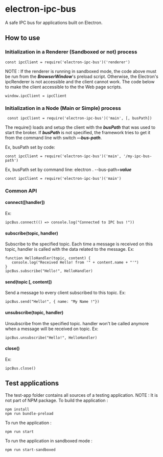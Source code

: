 # electron-ipc-bus
A safe IPC bus for applications built on Electron.

## How to use
### Initialization in a Renderer (Sandboxed or not) process

    const ipcClient = require('electron-ipc-bus')('renderer')

NOTE : If the renderer is running in sandboxed mode, the code above
must be run from the ***BrowserWindow***'s preload script. Otherwise, the
Electron's ipcRenderer is not accessible and the client cannot work.
The code below to make the client accessible to the the Web page scripts.

    window.ipcClient = ipcClient
 
### Initialization in a Node (Main or Simple) process
 
     const ipcClient = require('electron-ipc-bus')('main', [, busPath])

The require() loads and setup the client with the ***busPath*** that was used to start the broker.
If ***busPath*** is not specified, the framework tries to get it from the command line with switch ***--bus-path***.
 
Ex, busPath set by code:

    const ipcClient = require('electron-ipc-bus')('main', '/my-ipc-bus-path') 

Ex, busPath set by command line: electron . --bus-path=***value***
    
    const ipcClient = require('electron-ipc-bus')('main') 
 
### Common API
#### connect([handler])

Ex:
   
    ipcBus.connect(() => console.log("Connected to IPC bus !")) 

#### subscribe(topic, handler)
Subscribe to the specified topic. Each time a message is received on this topic,
handler is called with the data related to the message.
Ex:

    function HelloHandler(topic, content) {
       console.log("Received Hello! from '" + content.name + "'")
    }
    ipcBus.subscribe("Hello!", HelloHandler)

#### send(topic [, content])
Send a message to every client subscribed to this topic.
Ex:

    ipcBus.send("Hello!", { name: "My Name !"})

#### unsubscribe(topic, handler)
Unsubscribe from the specified topic. handler won't be called anymore when
a message will be received on topic.
Ex:

    ipcBus.unsubscribe("Hello!", HelloHandler)

#### close()

Ex:

    ipcBus.close()

## Test applications

The test-app folder contains all sources of a testing application.
NOTE : It is not part of NPM package.
To build the application :

    npm install
    npm run bundle-preload

To run the application :

    npm run start

To run the application in sandboxed mode :

    npm run start-sandboxed


 
 

 

 
